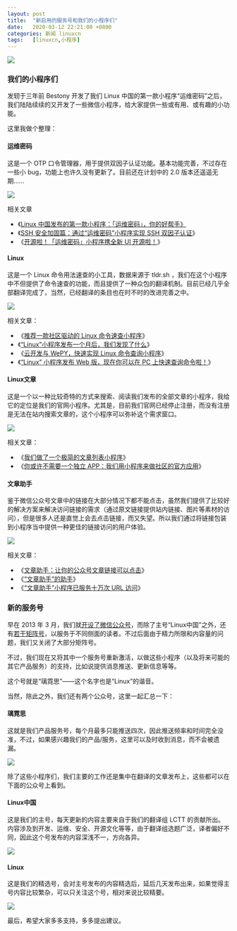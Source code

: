 ```yaml
---
layout: post
title:	"新启用的服务号和我们的小程序们"
date:	2020-03-12 22:21:00 +0800 
categories:	新闻 linuxcn 
tags:	[linuxcn,小程序]
---
```



![](/Asserts/Images//attachment/album/202003/12/213352igfjg7mjy76jis9f.png)


### 我们的小程序们


发轫于三年前 Bestony 开发了我们 Linux 中国的第一款小程序“运维密码”之后，我们陆陆续续的又开发了一些微信小程序，给大家提供一些或有用、或有趣的小功能。


这里我做个整理：


#### 运维密码


这是一个 OTP 口令管理器，用于提供双因子认证功能。基本功能完善，不过存在一些小 bug，功能上也许久没有更新了。目前还在计划中的 2.0 版本还遥遥无期……


![](/Asserts/Images//attachment/album/202003/12/221942xrwor4q88xdxo6qy.jpg)


相关文章


* 《[Linux 中国发布的第一款小程序：「运维密码」，你的好帮手》](/article-8317-1.html)
* 《[SSH 安全加固篇：通过“运维密码”小程序实现 SSH 双因子认证](/article-8354-1.html)》
* 《[开源啦！「运维密码」小程序携全新 UI 开源啦！](/article-8401-1.html)》


#### Linux


这是一个 Linux 命令用法速查的小工具，数据来源于 tldr.sh ，我们在这个小程序中不但提供了命令速查的功能，而且提供了一种众包的翻译机制。目前已经几乎全部翻译完成了，当然，已经翻译的条目也在时不时的改进完善之中。


![](/Asserts/Images//attachment/album/202003/12/221954t8a5c8rpzru74rxt.jpg)


相关文章：


* 《[推荐一款社区驱动的 Linux 命令速查小程序](/article-10528-1.html)》
* 《[“Linux”小程序发布一个月后，我们发现了什么](/article-10612-1.html)》
* 《[云开发与 WePY，快速实现 Linux 命令查询小程序](/article-10660-1.html)》
* 《[“Linux” 小程序发布 Web 版，现在你可以在 PC 上快速查询命令啦！](/article-11843-1.html)》


#### Linux文章


这是一个以一种比较奇特的方式来搜索、阅读我们发布的全部文章的小程序，我给它的定位是我们的官网小程序。尤其是，目前我们官网已经停止注册，而没有注册是无法在站内搜索文章的，这个小程序可以弥补这个需求窗口。


![](/Asserts/Images//attachment/album/202003/12/222006yddfiwowfdi8m2w8.jpg)


相关文章：


* 《[我们做了一个极简的文章列表小程序](/article-10760-1.html)》
* 《[你或许不需要一个独立 APP：我们用小程序来做社区的官方应用](/article-10942-1.html)》


#### 文章助手


鉴于微信公众号文章中的链接在大部分情况下都不能点击，虽然我们提供了比较好的解决方案来解决访问链接的需求（通过原文链接提供站内链接、图片等素材的访问），但是很多人还是直觉上会去点击链接，而又失望。所以我们通过将链接包装到小程序当中提供一种更佳的链接访问的用户体验。


![](/Asserts/Images//attachment/album/202003/12/222018vz79985ho55sl58o.jpg)


相关文章：


* 《[文章助手：让你的公众号文章链接可以点击](/article-10838-1.html)》
* 《[“文章助手”的助手](/article-10896-1.html)》
* 《[“文章助手”小程序已服务十万次 URL 访问](/article-11850-1.html)》


### 新的服务号


早在 2013 年 3 月，我们就[开设了微信公众号](/article-1014-1.html)，而除了主号“Linux中国”之外，还有[若干矩阵号](/article-6838-1.html)，以服务于不同侧面的读者。不过后面由于精力所限和内容量的问题，我们又关闭了大部分矩阵号。


不过，我们现在又将其中一个服务号重新激活，以做这些小程序（以及将来可能的其它产品服务）的支持，比如说提供消息推送、更新信息等等。


这个号就是“璃霓思”——这个名字也是“Linux”的谐音。


当然，除此之外，我们还有两个公众号，这里一起汇总一下：


#### 璃霓思


这就是我们产品服务号，每个月最多只能推送四次，因此推送频率和时间完全没准，不过，如果感兴趣我们的产品/服务，这里可以及时收到消息，而不会被遗漏。


![](/Asserts/Images//attachment/album/202003/12/222058fpeiirkr3aiy00dz.jpg)


除了这些小程序们，我们主要的工作还是集中在翻译的文章发布上，这些都可以在下面的公众号上看到。


#### Linux中国


这是我们的主号，每天更新的内容主要来自于我们的翻译组 LCTT 的贡献所出。内容涉及到开发、运维、安全、开源文化等等，由于翻译组选题广泛，译者偏好不同，因此这个号发布的内容深浅不一，方向各异。


![](/Asserts/Images//attachment/album/202003/12/222033u14qjzrv44zvxdve.jpg)


#### Linux


这是我们的精选号，会对主号发布的内容精选后，延后几天发布出来，如果觉得主号内容比较繁杂，可以只关注这个号，相对来说比较精要。


![](/Asserts/Images//attachment/album/202003/12/222048gkrkyepdotnrkhkk.jpg)


最后，希望大家多多支持，多多提出建议。
